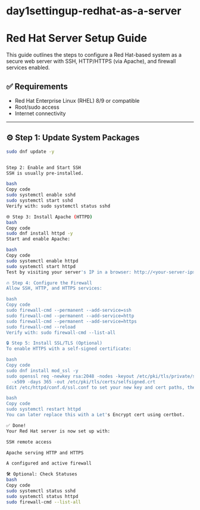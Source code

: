 # day1settingup-redhat-as-a-server
# Red Hat Server Setup Guide

This guide outlines the steps to configure a Red Hat-based system as a secure web server with SSH, HTTP/HTTPS (via Apache), and firewall services enabled.

## ✅ Requirements
- Red Hat Enterprise Linux (RHEL) 8/9 or compatible
- Root/sudo access
- Internet connectivity

---

## ⚙️ Step 1: Update System Packages

```bash
sudo dnf update -y


Step 2: Enable and Start SSH
SSH is usually pre-installed.

bash
Copy code
sudo systemctl enable sshd
sudo systemctl start sshd
Verify with: sudo systemctl status sshd

🌐 Step 3: Install Apache (HTTPD)
bash
Copy code
sudo dnf install httpd -y
Start and enable Apache:

bash
Copy code
sudo systemctl enable httpd
sudo systemctl start httpd
Test by visiting your server's IP in a browser: http://<your-server-ip>

🔥 Step 4: Configure the Firewall
Allow SSH, HTTP, and HTTPS services:

bash
Copy code
sudo firewall-cmd --permanent --add-service=ssh
sudo firewall-cmd --permanent --add-service=http
sudo firewall-cmd --permanent --add-service=https
sudo firewall-cmd --reload
Verify with: sudo firewall-cmd --list-all

🔒 Step 5: Install SSL/TLS (Optional)
To enable HTTPS with a self-signed certificate:

bash
Copy code
sudo dnf install mod_ssl -y
sudo openssl req -newkey rsa:2048 -nodes -keyout /etc/pki/tls/private/selfsigned.key \
  -x509 -days 365 -out /etc/pki/tls/certs/selfsigned.crt
Edit /etc/httpd/conf.d/ssl.conf to set your new key and cert paths, then restart Apache:

bash
Copy code
sudo systemctl restart httpd
You can later replace this with a Let's Encrypt cert using certbot.

✅ Done!
Your Red Hat server is now set up with:

SSH remote access

Apache serving HTTP and HTTPS

A configured and active firewall

🛠️ Optional: Check Statuses
bash
Copy code
sudo systemctl status sshd
sudo systemctl status httpd
sudo firewall-cmd --list-all


